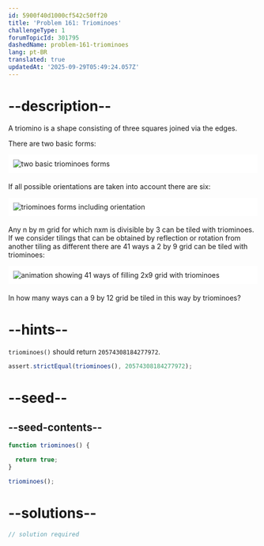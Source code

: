 ```yaml
---
id: 5900f40d1000cf542c50ff20
title: 'Problem 161: Triominoes'
challengeType: 1
forumTopicId: 301795
dashedName: problem-161-triominoes
lang: pt-BR
translated: true
updatedAt: '2025-09-29T05:49:24.057Z'
---
```


# --description--

A triomino is a shape consisting of three squares joined via the edges.

There are two basic forms:

<img alt="two basic triominoes forms" src="https://cdn.freecodecamp.org/curriculum/project-euler/triominoes-1.gif" style="background-color: white; padding: 10px; display: block; margin-right: auto; margin-left: auto; margin-bottom: 1.2rem;">

If all possible orientations are taken into account there are six:

<img alt="triominoes forms including orientation" src="https://cdn.freecodecamp.org/curriculum/project-euler/triominoes-2.gif" style="background-color: white; padding: 10px; display: block; margin-right: auto; margin-left: auto; margin-bottom: 1.2rem;">

Any n by m grid for which nxm is divisible by 3 can be tiled with triominoes. If we consider tilings that can be obtained by reflection or rotation from another tiling as different there are 41 ways a 2 by 9 grid can be tiled with triominoes:

<img alt="animation showing 41 ways of filling 2x9 grid with triominoes" src="https://cdn.freecodecamp.org/curriculum/project-euler/triominoes-3.gif" style="background-color: white; padding: 10px; display: block; margin-right: auto; margin-left: auto; margin-bottom: 1.2rem;">

In how many ways can a 9 by 12 grid be tiled in this way by triominoes?

# --hints--

`triominoes()` should return `20574308184277972`.

```js
assert.strictEqual(triominoes(), 20574308184277972);
```

# --seed--

## --seed-contents--

```js
function triominoes() {

  return true;
}

triominoes();
```

# --solutions--

```js
// solution required
```

